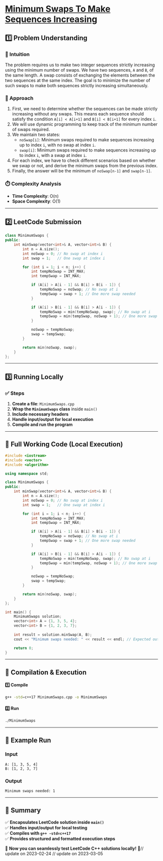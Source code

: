 # **[Minimum Swaps To Make Sequences Increasing](https://leetcode.com/problems/minimum-swaps-to-make-sequences-increasing/description/)**  

## **1️⃣ Problem Understanding**  
### **📌 Intuition**  
The problem requires us to make two integer sequences strictly increasing using the minimum number of swaps. We have two sequences, `A` and `B`, of the same length. A swap consists of exchanging the elements between the two sequences at the same index. The goal is to minimize the number of such swaps to make both sequences strictly increasing simultaneously.

### **🚀 Approach**  
1. First, we need to determine whether the sequences can be made strictly increasing without any swaps. This means each sequence should satisfy the condition `A[i] < A[i+1]` and `B[i] < B[i+1]` for every index `i`.
2. We will use dynamic programming to keep track of the minimum number of swaps required.
3. We maintain two states:
   - `noSwap[i]`: Minimum swaps required to make sequences increasing up to index `i`, with no swap at index `i`.
   - `swap[i]`: Minimum swaps required to make sequences increasing up to index `i`, with a swap at index `i`.
4. For each index, we have to check different scenarios based on whether we swap or not, and derive the minimum swaps from the previous index.
5. Finally, the answer will be the minimum of `noSwap[n-1]` and `swap[n-1]`.

### **⏱️ Complexity Analysis**  
- **Time Complexity**: O(n)  
- **Space Complexity**: O(1)  

---  

## **2️⃣ LeetCode Submission**  
```cpp
class MinimumSwaps {
public:
    int minSwap(vector<int>& A, vector<int>& B) {
        int n = A.size();
        int noSwap = 0; // No swap at index i
        int swap = 1;   // One swap at index i

        for (int i = 1; i < n; i++) {
            int tempNoSwap = INT_MAX;
            int tempSwap = INT_MAX;

            if (A[i] > A[i - 1] && B[i] > B[i - 1]) {
                tempNoSwap = noSwap; // No swap at i
                tempSwap = swap + 1; // One more swap needed
            }

            if (A[i] > B[i - 1] && B[i] > A[i - 1]) {
                tempNoSwap = min(tempNoSwap, swap); // No swap at i
                tempSwap = min(tempSwap, noSwap + 1); // One more swap needed
            }

            noSwap = tempNoSwap;
            swap = tempSwap;
        }

        return min(noSwap, swap);
    }
};  
```  

---  

## **3️⃣ Running Locally**  
### **✅ Steps**  
1. **Create a file**: `MinimumSwaps.cpp`  
2. **Wrap the `MinimumSwaps` class** inside `main()`  
3. **Include necessary headers**  
4. **Handle input/output for local execution**  
5. **Compile and run the program**  

---  

## **📝 Full Working Code (Local Execution)**  
```cpp
#include <iostream>
#include <vector>
#include <algorithm>

using namespace std;

class MinimumSwaps {
public:
    int minSwap(vector<int>& A, vector<int>& B) {
        int n = A.size();
        int noSwap = 0; // No swap at index i
        int swap = 1;   // One swap at index i

        for (int i = 1; i < n; i++) {
            int tempNoSwap = INT_MAX;
            int tempSwap = INT_MAX;

            if (A[i] > A[i - 1] && B[i] > B[i - 1]) {
                tempNoSwap = noSwap; // No swap at i
                tempSwap = swap + 1; // One more swap needed
            }

            if (A[i] > B[i - 1] && B[i] > A[i - 1]) {
                tempNoSwap = min(tempNoSwap, swap); // No swap at i
                tempSwap = min(tempSwap, noSwap + 1); // One more swap needed
            }

            noSwap = tempNoSwap;
            swap = tempSwap;
        }

        return min(noSwap, swap);
    }
};

int main() {
    MinimumSwaps solution;
    vector<int> A = {1, 3, 5, 4};
    vector<int> B = {1, 2, 3, 7};
    
    int result = solution.minSwap(A, B);
    cout << "Minimum swaps needed: " << result << endl; // Expected output: 1

    return 0;
}
```  

---  

## **🔧 Compilation & Execution**  
#### **1️⃣ Compile**  
```bash
g++ -std=c++17 MinimumSwaps.cpp -o MinimumSwaps
```  

#### **2️⃣ Run**  
```bash
./MinimumSwaps
```  

---  

## **🎯 Example Run**  
### **Input**  
```
A: [1, 3, 5, 4]
B: [1, 2, 3, 7]
```  
### **Output**  
```
Minimum swaps needed: 1
```  

---  

## **📌 Summary**  
✅ **Encapsulates LeetCode solution inside `main()`**  
✅ **Handles input/output for local testing**  
✅ **Compiles with `g++ -std=c++17`**  
✅ **Provides structured and formatted execution steps**  

🚀 **Now you can seamlessly test LeetCode C++ solutions locally!** 🚀// update on 2023-02-24
// update on 2023-03-05
